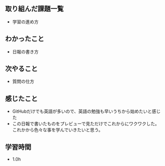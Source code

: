 ## 取り組んだ課題一覧
- 学習の進め方

## わかったこと
- 日報の書き方

## 次やること
- 質問の仕方

## 感じたこと
- GitHubだけでも英語が多いので、英語の勉強も早いうちから始めたいと感じた
- この日報で書いたものをプレビューで見ただけでこれからにワクワクした。これかから色々な事を学んでいきたいと思う。

## 学習時間
- 1.0h

